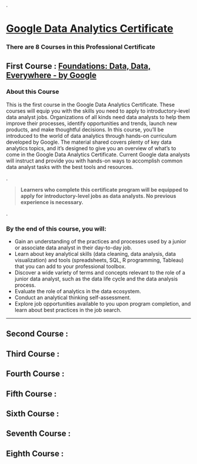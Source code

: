 .

# [Google Data Analytics Certificate](https://www.coursera.org/professional-certificates/google-data-analytics)



### There are 8 Courses in this Professional Certificate



## First Course : [Foundations: Data, Data, Everywhere - by Google](https://www.coursera.org/learn/foundations-data/home/welcome)



### About this Course


This is the first course in the Google Data Analytics Certificate. These courses will equip you with the skills you need to apply to introductory-level data analyst jobs. Organizations of all kinds need data analysts to help them improve their processes, identify opportunities and trends, launch new products, and make thoughtful decisions. In this course, you’ll be introduced to the world of data analytics through hands-on curriculum developed by Google. The material shared covers plenty of key data analytics topics, and it’s designed to give you an overview of what’s to come in the Google Data Analytics Certificate. Current Google data analysts will instruct and provide you with hands-on ways to accomplish common data analyst tasks with the best tools and resources.

.


> **Learners who complete this certificate program will be equipped to apply for introductory-level jobs as data analysts. No previous experience is necessary.**



.

### By the end of this course, you will:


- Gain an understanding of the practices and processes used by a junior or associate data analyst in their day-to-day job. 
- Learn about key analytical skills (data cleaning, data analysis, data visualization) and tools (spreadsheets, SQL, R programming, Tableau) that you can add to your professional toolbox. 
- Discover a wide variety of terms and concepts relevant to the role of a junior data analyst, such as the data life cycle and the data analysis process. 
- Evaluate the role of analytics in the data ecosystem. 
- Conduct an analytical thinking self-assessment. 
- Explore job opportunities available to you upon program completion, and learn about best practices in the job search.



--------------------------


## Second Course :

## Third Course :
## Fourth Course :
## Fifth Course :
## Sixth Course :
## Seventh Course :
## Eighth Course :




